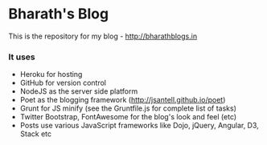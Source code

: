 Bharath's Blog
======================

This is the repository for my blog - http://bharathblogs.in

### It uses
* Heroku for hosting
* GitHub for version control
* NodeJS as the server side platform
* Poet as the blogging framework (http://jsantell.github.io/poet)
* Grunt for JS minify (see the Gruntfile.js for complete list of tasks)
* Twitter Bootstrap, FontAwesome for the blog's look and feel (etc)
* Posts use various JavaScript frameworks like Dojo, jQuery, Angular, D3, Stack etc

